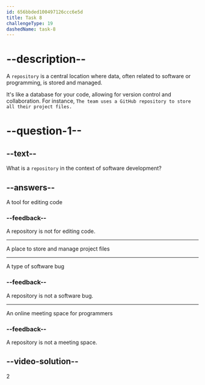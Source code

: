 ```yaml
---
id: 656bbded100497126ccc6e5d
title: Task 8
challengeType: 19
dashedName: task-8
---
```


# --description--

A `repository` is a central location where data, often related to software or programming, is stored and managed. 

It's like a database for your code, allowing for version control and collaboration. For instance, `The team uses a GitHub repository to store all their project files.`

# --question-1--

## --text--

What is a `repository` in the context of software development?

## --answers--

A tool for editing code

### --feedback--

A repository is not for editing code.

---

A place to store and manage project files

---

A type of software bug

### --feedback--

A repository is not a software bug.

---

An online meeting space for programmers

### --feedback--

A repository is not a meeting space.

## --video-solution--

2
